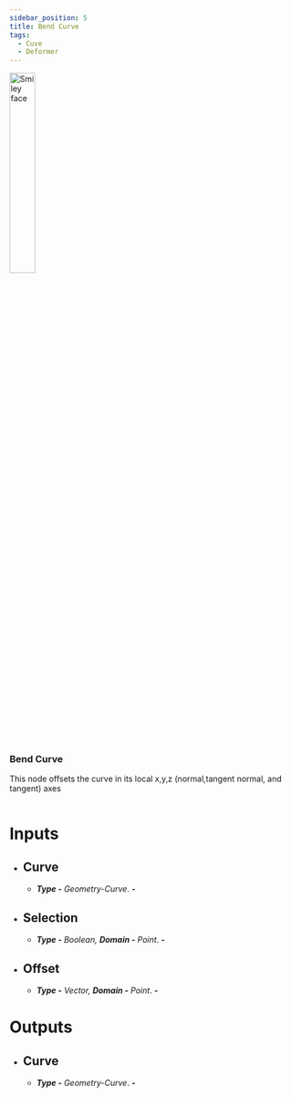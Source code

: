 ```yaml
---
sidebar_position: 5
title: Bend Curve
tags:
  - Cuve
  - Deformer
---
```

<div><img  width="30%" src="/img/docs/bend_curves.png" alt="Smiley face" className="floatme"/>

 ### Bend Curve
  This node offsets the curve in its local x,y,z (normal,tangent normal, and tangent) axes
  

<img  width="100%" height="0%" src="/img/blank.png" alt="blank"/>  
</div>




<div class="nobullet">

#
# Inputs
* ## Curve
  * _**Type -** Geometry-Curve_. **-**
* ## Selection
  * _**Type -** Boolean, **Domain -** Point_. **-**
* ## Offset
  * _**Type -** Vector, **Domain -** Point_. **-**

# Outputs
* ## Curve
  * _**Type -** Geometry-Curve_. **-**


</div>